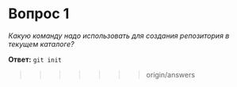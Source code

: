 # Вопрос 1

*Какую команду надо использовать для создания репозитория в текущем каталоге?*

**Ответ:** `git init`
>>>>>>> origin/answers
